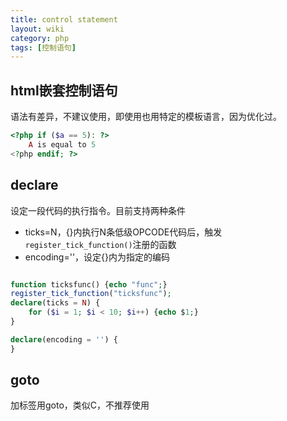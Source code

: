 ```yaml
---
title: control statement
layout: wiki
category: php
tags: [控制语句]
---
```


## html嵌套控制语句

语法有差异，不建议使用，即使用也用特定的模板语言，因为优化过。

```php
<?php if ($a == 5): ?>
    A is equal to 5
<?php endif; ?>
```

## declare

设定一段代码的执行指令。目前支持两种条件

* ticks=N，{}内执行N条低级OPCODE代码后，触发`register_tick_function()`注册的函数
* encoding=''，设定{}内为指定的编码

```php

function ticksfunc() {echo "func";}
register_tick_function("ticksfunc");
declare(ticks = N) {
    for ($i = 1; $i < 10; $i++) {echo $1;}
}

```

```php
declare(encoding = '') {
}
```

## goto

加标签用goto，类似C，不推荐使用